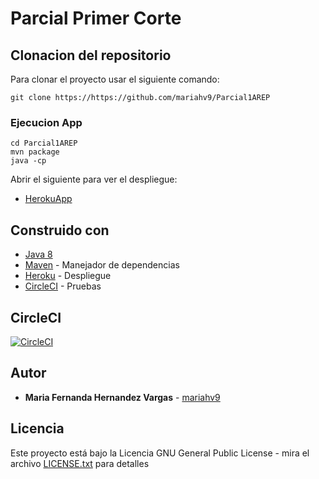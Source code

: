 # Parcial Primer Corte


## Clonacion del repositorio 

Para clonar el proyecto usar el siguiente comando:

```
git clone https://https://github.com/mariahv9/Parcial1AREP
```

### Ejecucion App

```
cd Parcial1AREP
mvn package 
java -cp
```

Abrir el siguiente para ver el despliegue:

* [HerokuApp](https://clientarep.herokuapp.com/inputdata)

## Construido con 

* [Java 8](https://www.java.com/es/about/whatis_java.jsp)
* [Maven](https://maven.apache.org/) - Manejador de dependencias
* [Heroku](https://dashboard.heroku.com/) - Despliegue
* [CircleCI](https://circleci.com/) - Pruebas

## CircleCI

[![CircleCI](https://circleci.com/gh/mariahv9/Parcial1AREP.svg?style=svg&circle-token=fa8c51f3bedd926b133267148a5e3c22e1617f4a)](https://app.circleci.com/pipelines/github/mariahv9/ParcialClientArep)


## Autor

* **Maria Fernanda Hernandez Vargas** - [mariahv9](https://github.com/mariahv9)


## Licencia

Este proyecto está bajo la Licencia GNU General Public License - mira el archivo [LICENSE.txt](LICENSE.txt) para detalles


